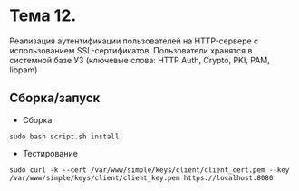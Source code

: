 # Тема 12.
Реализация аутентификации пользователей на HTTP-сервере с использованием SSL-сертификатов. Пользователи хранятся в системной базе УЗ (ключевые слова: HTTP Auth, Crypto, PKI, PAM, libpam)

## Сборка/запуск

- Сборка

~~~
sudo bash script.sh install
~~~

- Тестирование

~~~
sudo curl -k --cert /var/www/simple/keys/client/client_cert.pem --key /var/www/simple/keys/client/client_key.pem https://localhost:8080
~~~

